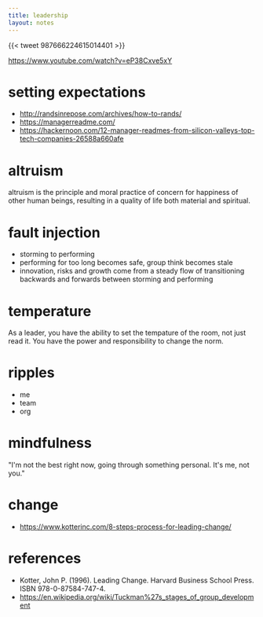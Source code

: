 ```yaml
---
title: leadership 
layout: notes
---
```


{{< tweet 987666224615014401 >}}

https://www.youtube.com/watch?v=eP38Cxve5xY

# setting expectations

- http://randsinrepose.com/archives/how-to-rands/
- https://managerreadme.com/
- https://hackernoon.com/12-manager-readmes-from-silicon-valleys-top-tech-companies-26588a660afe

# altruism

altruism is the principle and moral practice of concern for happiness of other human beings, resulting in a quality of life both material and spiritual. 

# fault injection
- storming to performing
- performing for too long becomes safe, group think becomes stale
- innovation, risks and growth come from a steady flow of transitioning backwards and forwards between storming and performing

# temperature

As a leader, you have the ability to set the tempature of the room, not just read it. You have the power and responsibility to change the norm.

# ripples

- me
- team
- org

# mindfulness

"I'm not the best right now, going through something personal. It's me, not you." 

# change
- https://www.kotterinc.com/8-steps-process-for-leading-change/

# references
- Kotter, John P. (1996). Leading Change. Harvard Business School Press. ISBN 978-0-87584-747-4.
- https://en.wikipedia.org/wiki/Tuckman%27s_stages_of_group_development
